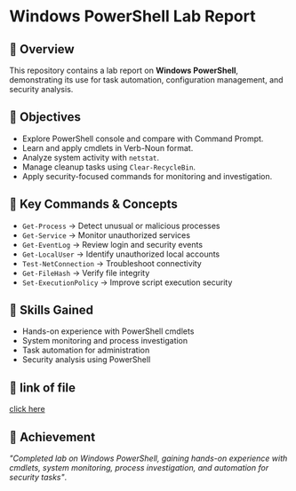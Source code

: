 # Windows PowerShell Lab Report

## 📌 Overview
This repository contains a lab report on **Windows PowerShell**, demonstrating its use for task automation, configuration management, and security analysis.

## 🔹 Objectives
- Explore PowerShell console and compare with Command Prompt.
- Learn and apply cmdlets in Verb-Noun format.
- Analyze system activity with `netstat`.
- Manage cleanup tasks using `Clear-RecycleBin`.
- Apply security-focused commands for monitoring and investigation.

## 🔹 Key Commands & Concepts
- `Get-Process` → Detect unusual or malicious processes  
- `Get-Service` → Monitor unauthorized services  
- `Get-EventLog` → Review login and security events  
- `Get-LocalUser` → Identify unauthorized local accounts  
- `Test-NetConnection` → Troubleshoot connectivity  
- `Get-FileHash` → Verify file integrity  
- `Set-ExecutionPolicy` → Improve script execution security  

## 🔹 Skills Gained
- Hands-on experience with PowerShell cmdlets  
- System monitoring and process investigation  
- Task automation for administration  
- Security analysis using PowerShell  

## 📂 link of file
[click here ](https://github.com/NIMRAA3/Windows-PowerShell-Lab/blob/main/Lab_Report_Windows_PowerShell.pdf)

## 📌 Achievement 
*"Completed lab on Windows PowerShell, gaining hands-on experience with cmdlets, system monitoring, process investigation, and automation for security tasks"*.
